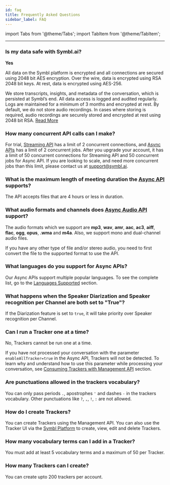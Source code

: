 ```yaml
---
id: faq
title: Frequently Asked Questions
sidebar_label: FAQ
---
```


import Tabs from '@theme/Tabs';
import TabItem from '@theme/TabItem';

---

### Is my data safe with Symbl.ai?

**Yes**

All data on the Symbl platform is encrypted and all connections are secured using 2048 bit AES encryption. Over the wire, data is encrypted using RSA 2048 bit keys. At rest, data is encrypted using AES-256.

We store transcripts, insights, and metadata of the conversation, which is persisted at Symbl’s end. All data access is logged and audited regularly. Logs are maintained for a minimum of 3 months and encrypted at rest. By default, we do not store audio recordings. In cases where storing is required, audio recordings are securely stored and encrypted at rest using 2048 bit RSA.
[Read More](https://symbl.ai/security/)


### How many concurrent API calls can I make?

For trial, [Streaming API](/docs/streamingapi/introduction) has a limit of 2 concurrent connections, and [Async APIs](/docs/async-api/overview/introduction) has a limit of 2 concurrent jobs. After you upgrade your account, it has a limit of 50 concurrent connections for Streaming API and 50 concurrent jobs for Async API.
If you are looking to scale, and need more concurrent jobs than this limit, please contact us at support@symbl.ai.


### What is the maximum length of meeting duration the [Async API](/docs/async-api/overview/introduction) supports?  

The API accepts files that are 4 hours or less in duration.

### What audio formats and channels does [Async Audio API](/docs/async-api/overview/introduction) support?

The audio formats which we support are **mp3**, **wav**, **amr**, **aac**, **ac3**, **aiff**, **flac**, **ogg**, **opus**, **.wma** and **m4a**.
Also, we support mono and dual-channel audio files.

If you have any other type of file and/or stereo audio, you need to first convert the file to the supported format  to use the API.


### What languages do you support for Async APIs?

Our Async APIs support multiple popular languages. To see the complete list, go to the [Languages Supported](/docs/async-api/overview/async-api-supported-languages) section. 

### What happens when the Speaker Diarization and Speaker recognition per Channel are both set to "True"?

If the Diarization feature is set to `true`, it will take priority over Speaker recognition per Channel. 

### Can I run a Tracker one at a time? 

No, Trackers cannot be run one at a time. 

If you have not processed your conversation with the parameter `enableAllTracker=true` in the Async API, Trackers will not be detected. To learn why and understand how to use this parameter while processing your conversation, see [Consuming Trackers with Management API](/docs/management-api/trackers/overview#step-2-submit-files-using-async-api-with-enablealltrackers-flag) section.

### Are punctuations allowed in the trackers vocabulary? 

You can only pass periods `.`, apostrophes `'` and dashes `-` in the trackers vocabulary. Other punctuations like `?`, `,`, `!`, `:` are not allowed. 

### How do I create Trackers? 
You can create Trackers using the Management API. You can also use the Tracker UI via the [Symbl Platform](https://platform.symbl.ai/#/login) to create, view, edit and delete Trackers. 

### How many vocabulary terms can I add in a Tracker?
You must add at least 5 vocabulary terms and a maximum of 50 per Tracker. 

### How many Trackers can I create?
You can create upto 200 trackers per account.
